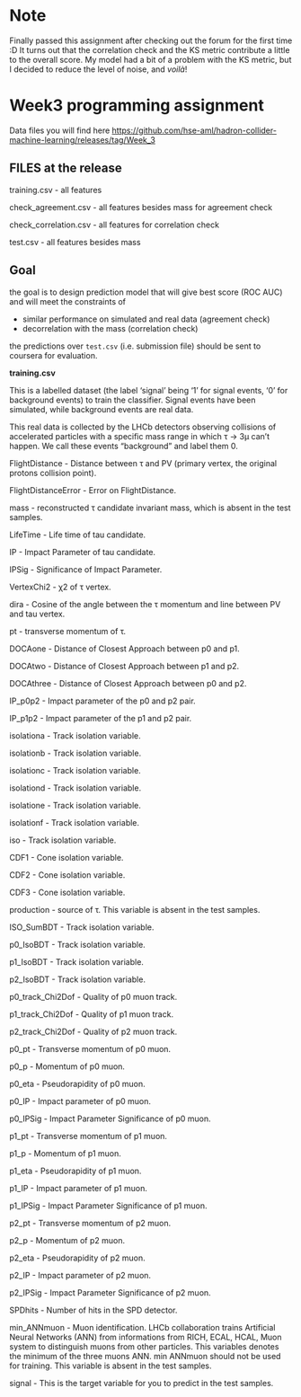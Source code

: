 # Note
Finally passed this assignment after checking out the forum for the first time :D It turns out that the correlation check and the KS metric contribute a little to the overall score. My model had a bit of a problem with the KS metric, but I decided to reduce the level of noise, and *voilà*!

# Week3 programming assignment
Data files you will find here https://github.com/hse-aml/hadron-collider-machine-learning/releases/tag/Week_3

## FILES at the release
training.csv - all features

check_agreement.csv - all features besides mass for agreement check

check_correlation.csv - all features for correlation check

test.csv - all features besides mass

## Goal

the goal is to design prediction model that will give best score (ROC AUC) and will meet the constraints of 

- similar performance on simulated and real data (agreement check)
- decorrelation with the mass (correlation check)

the predictions over `test.csv` (i.e. submission file) should be sent to coursera for evaluation.

**training.csv**

This is a labelled dataset (the label ‘signal’ being ‘1’ for signal events, ‘0’ for background events) to train the classifier. Signal events have been simulated, while background events are real data.

This real data is collected by the LHCb detectors observing collisions of accelerated particles with a specific mass range in which τ → 3μ can’t happen. We call these events “background” and label them 0.

FlightDistance - Distance between τ and PV (primary vertex, the original protons collision point).

FlightDistanceError - Error on FlightDistance.

mass - reconstructed τ candidate invariant mass, which is absent in the test samples.

LifeTime - Life time of tau candidate.

IP - Impact Parameter of tau candidate.

IPSig - Significance of Impact Parameter.

VertexChi2 - χ2 of τ vertex.

dira - Cosine of the angle between the τ momentum and line between PV and tau vertex. 

pt - transverse momentum of τ.

DOCAone - Distance of Closest Approach between p0 and p1.

DOCAtwo - Distance of Closest Approach between p1 and p2.

DOCAthree - Distance of Closest Approach between p0 and p2.

IP_p0p2 - Impact parameter of the p0 and p2 pair.

IP_p1p2 - Impact parameter of the p1 and p2 pair.

isolationa - Track isolation variable.

isolationb - Track isolation variable.

isolationc - Track isolation variable.

isolationd - Track isolation variable.

isolatione - Track isolation variable.

isolationf - Track isolation variable.

iso - Track isolation variable.

CDF1 - Cone isolation variable.

CDF2 - Cone isolation variable.

CDF3 - Cone isolation variable.

production - source of τ. This variable is absent in the test samples.

ISO_SumBDT - Track isolation variable.

p0_IsoBDT - Track isolation variable.

p1_IsoBDT - Track isolation variable.

p2_IsoBDT - Track isolation variable.

p0_track_Chi2Dof - Quality of p0 muon track.

p1_track_Chi2Dof - Quality of p1 muon track.

p2_track_Chi2Dof - Quality of p2 muon track.

p0_pt - Transverse momentum of p0 muon.

p0_p - Momentum of p0 muon.

p0_eta - Pseudorapidity of p0 muon.

p0_IP - Impact parameter of p0 muon.

p0_IPSig - Impact Parameter Significance of p0 muon.

p1_pt - Transverse momentum of p1 muon.

p1_p - Momentum of p1 muon.

p1_eta - Pseudorapidity of p1 muon.

p1_IP - Impact parameter of p1 muon.

p1_IPSig - Impact Parameter Significance of p1 muon.

p2_pt - Transverse momentum of p2 muon.

p2_p - Momentum of p2 muon.

p2_eta - Pseudorapidity of p2 muon.

p2_IP - Impact parameter of p2 muon.

p2_IPSig - Impact Parameter Significance of p2 muon.

SPDhits - Number of hits in the SPD detector.

min_ANNmuon - Muon identification. LHCb collaboration trains Artificial Neural Networks (ANN) from informations from RICH, ECAL, HCAL, Muon system to distinguish muons from other particles. This variables denotes the minimum of the three muons ANN. min ANNmuon should not be used for training. This variable is absent in the test samples.

signal - This is the target variable for you to predict in the test samples.
